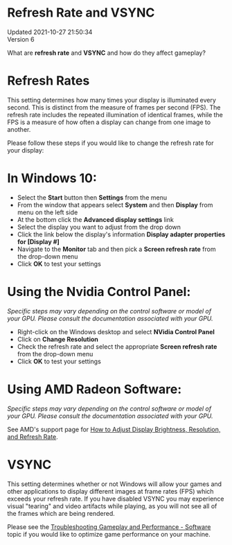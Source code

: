 # Refresh Rate and VSYNC
Updated 2021-10-27 21:50:34  
Version 6  

What are **refresh rate** and **VSYNC** and how do they affect gameplay?  
  
  
# Refresh Rates
  
This setting determines how many times your display is illuminated every second. This is distinct from the measure of frames per second (FPS). The refresh rate includes the repeated illumination of identical frames, while the FPS is a measure of how often a display can change from one image to another.  
  
Please follow these steps if you would like to change the refresh rate for your display:  
  
# In Windows 10:
  
* Select the **Start** button then **Settings** from the menu
* From the window that appears select **System** and then **Display** from menu on the left side
* At the bottom click the **Advanced display settings** link
* Select the display you want to adjust from the drop down
* Click the link below the display's information **Display adapter properties for [Display #]**
* Navigate to the **Monitor** tab and then pick a **Screen refresh rate** from the drop-down menu
* Click **OK** to test your settings
  
  
# Using the Nvidia Control Panel:
  
*Specific steps may vary depending on the control software or model of your GPU. Please consult the documentation associated with your GPU.*  
* Right-click on the Windows desktop and select **NVidia Control Panel**
* Click on **Change Resolution**
* Check the refresh rate and select the appropriate **Screen refresh rate** from the drop-down menu
* Click **OK** to test your settings
  
  
# Using AMD Radeon Software:
  
*Specific steps may vary depending on the control software or model of your GPU. Please consult the documentation associated with your GPU.*  
  
See AMD's support page for [How to Adjust Display Brightness, Resolution, and Refresh Rate](https://www.amd.com/en/support/kb/faq/dh3-005).  
  
  
# VSYNC
  
This setting determines whether or not Windows will allow your games and other applications to display different images at frame rates (FPS) which exceeds your refresh rate. If you have disabled VSYNC you may experience visual "tearing" and video artifacts while playing, as you will not see all of the frames which are being rendered.  
  
Please see the [Troubleshooting Gameplay and Performance - Software](https://help.steampowered.com/en/faqs/view/5B03-A517-D747-9421) topic if you would like to optimize game performance on your machine.